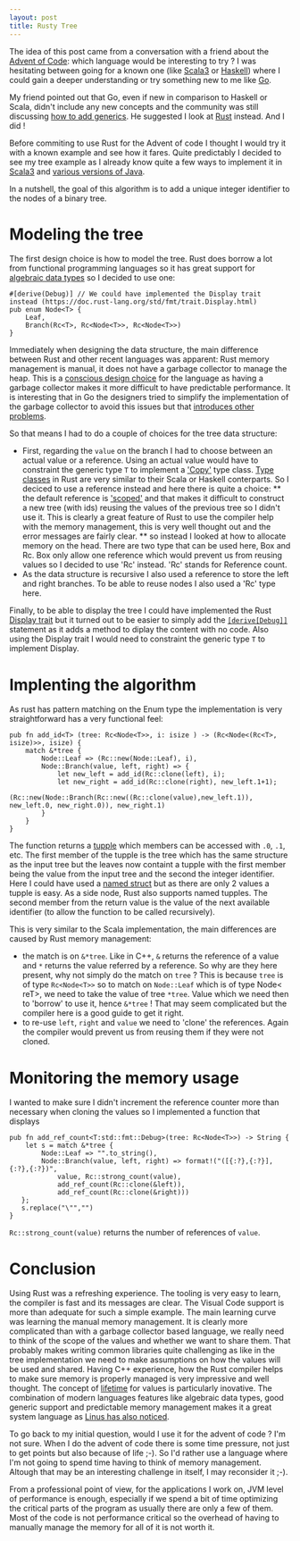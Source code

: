 ```yaml
---
layout: post
title: Rusty Tree
---
```


The idea of this post came from a conversation with a friend about the [Advent of Code](https://adventofcode.com/): which language would be interesting to try ? 
I was hesitating between going for a known one (like [Scala3](https://dotty.epfl.ch/) or [Haskell](https://www.haskell.org/)) where I could gain a deeper understanding or try something new to me like [Go](https://golang.org/). 

My friend pointed out that Go, even if new in comparison to Haskell or Scala, didn't include any new concepts and the community was still discussing [how to add generics](https://go.dev/blog/generics-proposal). He suggested I look at [Rust](https://www.rust-lang.org/) instead. And I did !

Before commiting to use Rust for the Advent of code I thought I would try it with a known example and see how it fares. Quite predictably I decided to see my tree example as I already know quite a few ways to implement it in [Scala3](https://benoitpas.github.io/Dotty/) and [various versions of Java](https://benoitpas.github.io/Java/).

In a nutshell, the goal of this algorithm is to add a unique integer identifier to the nodes of a binary tree.

# Modeling the tree

The first design choice is how to model the tree. Rust does borrow a lot from functional programming languages so it has great support for [algebraic data types](https://doc.rust-lang.org/book/ch06-00-enums.html) so I decided to use one:
```
#[derive(Debug)] // We could have implemented the Display trait instead (https://doc.rust-lang.org/std/fmt/trait.Display.html)
pub enum Node<T> {
    Leaf,
    Branch(Rc<T>, Rc<Node<T>>, Rc<Node<T>>) 
}
```

Immediately when designing the data structure, the main difference between Rust and other recent languages was apparent: Rust memory management is manual, it does not have a garbage collector to manage the heap. This is a [conscious design choice](https://dl.acm.org/doi/pdf/10.1145/2926697.2926707) for the language as having a garbage collector makes it more difficult to have predictable performance. It is interesting that in Go the designers tried to simplify the implementation of the garbage collector to avoid this issues but that [introduces other problems](https://www.akitasoftware.com/blog-posts/taming-gos-memory-usage-or-how-we-avoided-rewriting-our-client-in-rust).


So that means I had to do a couple of choices for the tree data structure:
* First, regarding the ``value`` on the branch I had to choose between an actual value or a reference. Using an actual value would have to constraint the generic type ``T`` to implement a ['Copy'](https://doc.rust-lang.org/std/marker/trait.Copy.html) type class. [Type classes](https://rust-unofficial.github.io/patterns/functional/generics-type-classes.html) in Rust are very similar to their Scala or Haskell conterparts.
So I deciced to use a reference instead and here there is quite a choice:
** the default reference is ['scoped'](https://doc.rust-lang.org/book/ch10-03-lifetime-syntax.html) and that makes it difficult to construct a new tree (with ids) reusing the values of the previous tree so I didn't use it. This is clearly a great feature of Rust to use the compiler help with the memory management, this is very well thought out and the error messages are fairly clear.
** so instead I looked at how to allocate memory on the head. There are two type that can be used here, Box and Rc. Box only allow one reference which would prevent us from reusing values so I decided to use 'Rc' instead. 'Rc' stands for Reference count.
* As the data structure is recursive I also used a reference to store the left and right branches. To be able to reuse nodes I also used a 'Rc' type here.

Finally, to be able to display the tree I could have implemented the Rust [Display trait](https://doc.rust-lang.org/rust-by-example/hello/print/print_display.html) but it turned out to be easier to simply add the [`[derive[Debug]]`](https://doc.rust-lang.org/rust-by-example/hello/print/print_debug.html) statement as it adds a method to diplay the content with no code. Also using the Display trait I would need to constraint the generic type `T` to implement Display.

# Implenting the algorithm

As rust has pattern matching on the Enum type the implementation is very straightforward has a very functional feel:
```
pub fn add_id<T> (tree: Rc<Node<T>>, i: isize ) -> (Rc<Node<(Rc<T>, isize)>>, isize) {
    match &*tree {
        Node::Leaf => (Rc::new(Node::Leaf), i),
        Node::Branch(value, left, right) => {
            let new_left = add_id(Rc::clone(left), i);
            let new_right = add_id(Rc::clone(right), new_left.1+1);
            (Rc::new(Node::Branch(Rc::new((Rc::clone(value),new_left.1)), new_left.0, new_right.0)), new_right.1)
        }
    }
}
```

The function returns a [tupple](https://doc.rust-lang.org/rust-by-example/primitives/tuples.html) which members can be accessed with `.0`, `.1`, etc.
The first member of the tupple is the tree which has the same structure as the input tree but the leaves now containt a tupple with the first member being the value from the input tree and the second the integer identifier. Here I could have used a [named struct](https://learning-rust.github.io/docs/b2.structs.html) but as there are only 2 values a tupple is easy. As a side node, Rust also supports named tupples.
The second member from the return value is the value of the next available identifier (to allow the function to be called recursively).

This is very similar to the Scala implementation, the main differences are caused by Rust memory management:
* the match is on `&*tree`. Like in C++, `&` returns the reference of a value and `*` returns the value referred by a reference. So why are they here present, why not simply do the match on `tree` ?
This is because `tree` is of type `Rc<Node<T>>` so to match on `Node::Leaf` which is of type Node< reT>, we need to take the value of tree `*tree`. Value which we need then to 'borrow' to use it, hence `&*tree` ! That may seem complicated but the compiler here is a good guide to get it right.
* to re-use `left`, `right` and `value`  we need to 'clone' the references. Again the compiler would prevent us from reusing them if they were not cloned.

# Monitoring the memory usage

I wanted to make sure I didn't increment the reference counter more than necessary when cloning the values so I implemented a function that displays 
```
pub fn add_ref_count<T:std::fmt::Debug>(tree: Rc<Node<T>>) -> String {
    let s = match &*tree {
        Node::Leaf => "".to_string(),
        Node::Branch(value, left, right) => format!("([{:?},{:?}],{:?},{:?})", 
            value, Rc::strong_count(value), 
            add_ref_count(Rc::clone(&left)),
            add_ref_count(Rc::clone(&right)))
   };
   s.replace("\"","")
}
```

`Rc::strong_count(value)` returns the number of references of `value`.

# Conclusion

Using Rust was a refreshing experience. The tooling is very easy to learn, the compiler is fast and its messages are clear. The Visual Code support is more than adequate for such a simple example.
The main learning curve was learning the manual memory management. It is clearly more complicated than with a garbage collector based language, we really need to think of the scope of the values and whether we want to share them. That probably makes writing common libraries quite challenging as like in the tree implementation we need to make assumptions on how the values will be used and shared.
Having C++ experience, how the Rust compiler helps to make sure memory is properly managed is very impressive and well thought. The concept of [lifetime](https://doc.rust-lang.org/book/ch10-03-lifetime-syntax.html) for values is particularly inovative. The combination of modern languages features like algebraic data types, good generic support and predictable memory management makes it a great system language as [Linus has also noticed](https://www.zdnet.com/article/linus-torvalds-on-where-rust-will-fit-into-linux/).

To go back to my initial question, would I use it for the advent of code ? I'm not sure. 
When I do the advent of code there is some time pressure, not just to get points but also because of life ;-). So I'd rather use a language where I'm not going to spend time having to think of memory management. Altough that may be an interesting challenge in itself, I may reconsider it ;-).

From a professional point of view, for the applications I work on, JVM level of performance is enough, especially if we spend a bit of time optimizing the critical parts of the program as usually there are only a few of them.
Most of the code is not performance critical so the overhead of having to manually manage the memory for all of it is not worth it.



